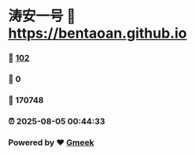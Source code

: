 # 涛安一号 :link: https://bentaoan.github.io 
### :page_facing_up: [102](https://bentaoan.github.io/tag.html) 
### :speech_balloon: 0 
### :hibiscus: 170748 
### :alarm_clock: 2025-08-05 00:44:33 
### Powered by :heart: [Gmeek](https://github.com/Meekdai/Gmeek)
